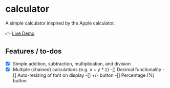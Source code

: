 # calculator
A simple calculator inspired by the Apple calculator.

👉 [Live Demo](https://rayhen-com.github.io/calculator/)

## Features / to-dos
-[x] Simple addition, subtraction, multiplication, and division
-[x] Multiple (chained) calculations (e.g. x + y * z)
-[] Decimal functionality
-[] Auto-resizing of font on display
-[] +/- button
-[] Percentage (%) button